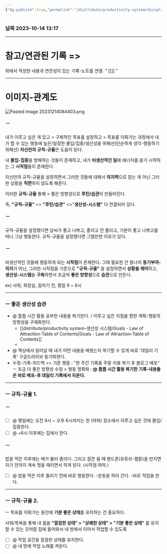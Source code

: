 ```yaml
---
{"dg-publish":true,"permalink":"/distribute/productivity-system/discpline-rule-regulation-routine-sop/","tags":["생산성-시스템","discpline-규칙-규율-루틴SOP"],"noteIcon":""}
---
```


### 날짜 2023-10-14 13:17

-------------------------------
# 참고/연관된 기록 =>
위에서 작성한 내용과 연관성이 있는 기록-노트를 연결.
" [[]] "


-----
# 이미지-관계도
![Pasted image 20231214084403.png](/img/user/%EC%B2%A8%EB%B6%80%ED%8C%8C%EC%9D%BC/Pasted%20image%2020231214084403.png)

##### ㅡ
내가 이루고 싶은 게 있고 > 구체적인 목표를 설정하고 > 목표를 이뤄가는 과정에서 내가 할 수 있는 행동에 높은/일정한 몰입/집중/생산성을 위해선(단순하게 생각-행동하기 위해선)  **자신만의 규칙-규율**은 도움이 된다.
	
내 **몰입-집중**을 방해하는 것들이 존재하고, 내가 **비생산적인 일**에 에너지를 쏟기 시작하는 그 **시작점**들이 존재한다. 
	
자신만의 규칙-규율을 설정하면서 그러한 것들에 대해서 **의지력**으로 참는 게 아닌 그러한 상황을 **직면**하지 않도록 해준다.
	
이러한 **규칙-규율** 통해 > 좋은 방향성으로 **루틴/습관**이 만들어진다.
	
즉, **"규칙-규율"** <> **"루틴/습관"** <>"**생산성-시스템"** 다 연결되어 있다.


##### ㅡ
규칙-규율을 설정했다면 날씨가 좋고 나쁘고, 졸리고 안 졸리고, 기분이 좋고 나쁘고를 떠나 그냥 행동한다. 규칙-규율을 설정했다면 그럴만한 이유가 있다.


##### ㅡ
비생산적인 것들에 행동하게 되는 **시작점**이 존재한다. 그때 필요한 건 찰나의 **동기부여-의지**가 아닌, 그러한 시작점을 기준으로 **"규칙-규율"** 을 설정하면서 **상황을 제어**하고, **생산성-시스템**을 **구축**하면서 조금씩 **좋은 방향성**으로 **습관**으로 만든다.
	
ex) 샤워, 화장실, 잠자기 전, 평일 9 ~ 6시

----

### ㅡ 좋은 생산성 습관
	
- @ 틈틈 시간 활용 공부한 내용을 복기한다. / 이루고 싶은 지점을 향한 계획-행동의 방향성을 구체화한다.
	- [[distribute/productivity system-생산성 시스템/Goals - Law of Attraction-Table of Contents\|Goals - Law of Attraction-Table of Contents]]
	- 
- @ 책상에서 일어날 때 내가 어떤 내용을 배웠는지 복기할 수 있게 바로 '데일리 기록' 구글드라이브 동기화한다.
- 수정-기록-피드백 =>
	기존 행동 : "한 주간 기록들 주말 이용 복기 후 블로그 배포"
	ㅡ
	조금 더 좋은 방향성 수정 > 행동 명확화 : 
	**@ 틈틈 시간 활용 복기한 기록-내용들은 바로 배포-후 데일리 기록에서 지운다.**

----
### ㅡ 규칙-규율 1.

##### ㅡ
- [ ] @ 평일에는 오전 9시 ~ 오후 6시까지는 한 (야외) 장소에서 이루고 싶은 것에 몰입/집중한다.
- [ ] @ +6시 이후에는 집에서 한다.

##### ㅡ
밥을 먹은 이후에는 배가 불러 졸리다. 그리고 잠깐 쉴 때 핸드폰(유튜브-웹툰)을 만지면 자기 전까지 계속 멍을 때리면서 하게 된다. (시작점 파악.)
	
- [ ] @ 밥을 먹은 이후 졸리기 전에 바로 행동한다. 
	-운동을 하러 간다.
	-바로 작업을 한다.

----
### ㅡ 규칙-규율 2.
ㅡ
목표를 이뤄가는 동안에 **기분 좋은 상태**를 유지하는 건 중요하다.
	
샤워/목욕을 통해 내 몸을 **"깔끔한 상태" > "상쾌한 상태" > "기분 좋은 상태"** 를 유지할 수 있는 것처럼 집에 들어와서 내 방에서 이어서 작업할 수 있도록 
- [ ] @ 작업 공간을 깔끔한 상태를 유지한다.
- [ ] @ 내 방에 작업 노래를 켜둔다.